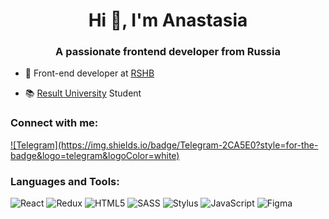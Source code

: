 <h1 align="center">Hi 👋, I'm Anastasia</h1>
<h3 align="center">A passionate frontend developer from Russia</h3>

- 🔭 Front-end developer at <a href="https://www.rshb.ru/">RSHB</a>

- 📚 <a href="https://result.school/">Result University</a> Student

<h3 align="left">Connect with me:</h3>
<p align="left">
<a href="t.me/loitez"> ![Telegram](https://img.shields.io/badge/Telegram-2CA5E0?style=for-the-badge&logo=telegram&logoColor=white)</a>
</p>

<h3 align="left">Languages and Tools:</h3>

![React](https://img.shields.io/badge/react-%2320232a.svg?style=for-the-badge&logo=react&logoColor=%2361DAFB)
![Redux](https://img.shields.io/badge/redux-%23593d88.svg?style=for-the-badge&logo=redux&logoColor=white) 
![HTML5](https://img.shields.io/badge/html5-%23E34F26.svg?style=for-the-badge&logo=html5&logoColor=white)
![SASS](https://img.shields.io/badge/SASS-hotpink.svg?style=for-the-badge&logo=SASS&logoColor=white)
![Stylus](https://img.shields.io/badge/stylus-%23ff6347.svg?style=for-the-badge&logo=stylus&logoColor=white)
![JavaScript](https://img.shields.io/badge/javascript-%23323330.svg?style=for-the-badge&logo=javascript&logoColor=%23F7DF1E)
![Figma](https://img.shields.io/badge/figma-%23F24E1E.svg?style=for-the-badge&logo=figma&logoColor=white)



